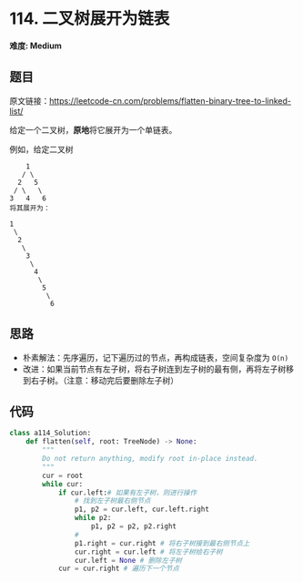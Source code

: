 # 114. 二叉树展开为链表
**难度: Medium**
## 题目
原文链接：https://leetcode-cn.com/problems/flatten-binary-tree-to-linked-list/

给定一个二叉树，**原地**将它展开为一个单链表。

例如，给定二叉树
```
    1
   / \
  2   5
 / \   \
3   4   6
将其展开为：

1
 \
  2
   \
    3
     \
      4
       \
        5
         \
          6
```

## 思路
* 朴素解法：先序遍历，记下遍历过的节点，再构成链表，空间复杂度为 `O(n)`
* 改进：如果当前节点有左子树，将右子树连到左子树的最有侧，再将左子树移到右子树。（注意：移动完后要删除左子树）

## 代码
```python
class a114_Solution:
    def flatten(self, root: TreeNode) -> None:
        """
        Do not return anything, modify root in-place instead.
        """
        cur = root
        while cur:
            if cur.left:# 如果有左子树，则进行操作
                # 找到左子树最右侧节点
                p1, p2 = cur.left, cur.left.right
                while p2:
                    p1, p2 = p2, p2.right
                #
                p1.right = cur.right # 将右子树接到最右侧节点上
                cur.right = cur.left # 将左子树给右子树
                cur.left = None # 删除左子树
            cur = cur.right # 遍历下一个节点
```
